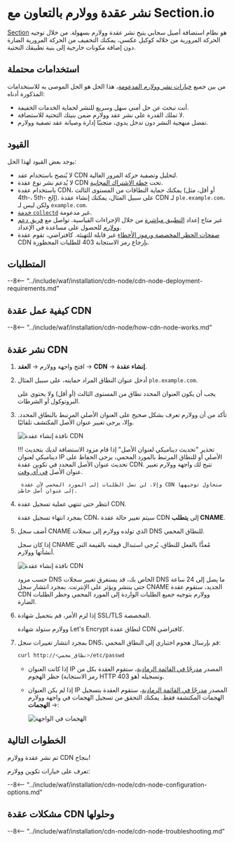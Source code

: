 [cdn-node-operation-scheme]:        ../images/waf-installation/quickstart/cdn-node-scheme.png
[data-to-wallarm-cloud-docs]:       ../user-guides/rules/sensitive-data-rule.md
[operation-modes-docs]:             ../admin-en/configure-wallarm-mode.md
[operation-mode-rule-docs]:         ../admin-en/configure-wallarm-mode.md#setting-up-endpoint-targeted-filtration-rules-in-wallarm-console
[wallarm-cloud-docs]:               ../about-wallarm/overview.md#cloud
[cdn-node-creation-modal]:          ../images/waf-installation/quickstart/cdn-node-creation-modal.png
[cname-required-modal]:             ../images/waf-installation/quickstart/cname-required-modal.png
[attacks-in-ui]:                    ../images/admin-guides/test-attacks-quickstart.png
[user-roles-docs]:                  ../user-guides/settings/users.md
[update-origin-ip-docs]:            ../user-guides/nodes/cdn-node.md#updating-the-origin-address-of-the-protected-resource
[rules-docs]:                       ../user-guides/rules/rules.md
[ip-lists-docs]:                    ../user-guides/ip-lists/overview.md
[integration-docs]:                 ../user-guides/settings/integrations/integrations-intro.md
[trigger-docs]:                     ../user-guides/triggers/triggers.md
[application-docs]:                 ../user-guides/settings/applications.md
[nodes-ui-docs]:                    ../user-guides/nodes/cdn-node.md
[events-docs]:                      ../user-guides/events/check-attack.md
[graylist-populating-docs]:         ../user-guides/ip-lists/overview.md#managing-graylist
[graylist-docs]:                    ../user-guides/ip-lists/overview.md
[link-app-conf]:                    ../user-guides/settings/applications.md
[varnish-cache]:                    #why-is-there-a-delay-in-the-update-of-the-content-protected-by-the-cdn-node
[using-varnish-cache]:              ../user-guides/nodes/cdn-node.md#using-varnish-cache

# نشر عقدة وولارم بالتعاون مع Section.io

[Section](https://www.section.io/) هو نظام استضافة أصيل سحابي يتيح نشر عقدة وولارم بسهولة. من خلال توجيه الحركة المرورية من خلاله كوكيل عكسي، يمكنك التخفيف من الحركة المرورية الضارة دون إضافة مكونات خارجية إلى بنية تطبيقك التحتية.

## استخدامات محتملة

من بين جميع [خيارات نشر وولارم المدعومة](supported-deployment-options.md)، هذا الحل هو الحل الموصى به للاستخدامات المذكورة أدناه:

* أنت تبحث عن حل أمني سهل وسريع للنشر لحماية الخدمات الخفيفة.
* لا تملك القدرة على نشر عقد وولارم ضمن بنيتك التحتية للاستضافة.
* تفضل منهجية النشر دون تدخل يدوي، متجنبًا إدارة وصيانة عقد تصفية وولارم.

## القيود

يوجد بعض القيود لهذا الحل:

* لا يُنصح باستخدام عقد CDN لتحليل وتصفية حركة المرور العالية.
* لا يُدعم نشر نوع عقدة CDN تحت [خطة الاشتراك المجانية](../about-wallarm/subscription-plans.md#free-tier-subscription-plan-us-cloud).
* باستخدام عقدة CDN، يمكنك حماية النطاقات من المستوى الثالث (أو أقل، مثل 4th-، 5th- إلخ). على سبيل المثال، يمكنك إنشاء عقدة CDN لـ `ple.example.com`، ولكن ليس لـ `example.com`.
* [خدمة `collectd`](../admin-en/monitoring/intro.md) غير مدعومة.
* غير متاح إعداد [التطبيق مباشرة](../user-guides/settings/applications.md) من خلال الإجراءات القياسية. تواصل مع [فريق دعم وولارم](mailto:support@wallarm.com) للحصول على مساعدة في الإعداد.
* [صفحات الحظر المخصصة ورموز الأخطاء](../admin-en/configuration-guides/configure-block-page-and-code.md) غير قابلة للتهيئة. كافتراضي، تقوم عقدة CDN بإرجاع رمز الاستجابة 403 للطلبات المحظورة.

## المتطلبات

--8<-- "../include/waf/installation/cdn-node/cdn-node-deployment-requirements.md"

## كيفية عمل عقدة CDN

--8<-- "../include/waf/installation/cdn-node/how-cdn-node-works.md"

## نشر عقدة CDN

1. افتح واجهة وولارم → **العقد** → **CDN** → **إنشاء عقدة**.
1. أدخل عنوان النطاق المراد حمايته، على سبيل المثال `ple.example.com`.

    يجب أن يكون العنوان المحدد نطاق من المستوى الثالث (أو أقل) ولا يحتوي على البروتوكول أو الشرطات.
1. تأكد من أن وولارم تعرف بشكل صحيح على العنوان الأصلي المرتبط بالنطاق المحدد. وإلا، يرجى تغيير عنوان الأصل المكتشف تلقائيًا.

    ![نافذة إنشاء عقدة CDN][cdn-node-creation-modal]

    !!! تحذير "تحديث ديناميكي لعنوان الأصل"
        إذا قام مزود الاستضافة لديك بتحديث ديناميكي لعنوان IP الأصلي أو للنطاق المرتبط بالمورد المحمي، يرجى الحفاظ على تحديث عنوان الأصل المحدد في تكوين عقدة CDN. تتيح لك واجهة وولارم تغيير عنوان الأصل [في أي وقت][update-origin-ip-docs].

        وإلا، لن تصل الطلبات إلى المورد المحمي لأن عقدة CDN ستحاول توجيهها إلى عنوان أصل خاطئ.
1. انتظر حتى تنتهي عملية تسجيل عقدة CDN.

    بمجرد انتهاء تسجيل عقدة CDN، سيتم تغيير حالة عقدة CDN إلى **يتطلب CNAME**.
1. أضف سجل CNAME الذي تولده وولارم إلى سجلات DNS للنطاق المحمي.

    إذا كان سجل CNAME مُعدًّا بالفعل للنطاق، يُرجى استبدال قيمته بالقيمة التي أنشأتها وولارم.

    ![نافذة إنشاء عقدة CDN][cname-required-modal]

    حسب مزود DNS الخاص بك، قد يستغرق تغيير سجلات DNS ما يصل إلى 24 ساعة حتى ينتشر ويؤثر على الإنترنت. بمجرد انتشار سجل CNAME الجديد، ستقوم عقدة CDN وولارم بتوجيه جميع الطلبات الواردة إلى المورد المحمي وحظر الطلبات الضارة.
1. إذا لزم الأمر، قم بتحميل شهادة SSL/TLS المخصصة.

    وولارم ستولد شهادة Let's Encrypt لنطاق عقدة CDN كافتراضي.
1. بمجرد انتشار تغييرات سجل DNS، قم بإرسال هجوم اختباري إلى النطاق المحمي:

    ```bash
    curl http://<نطاق_محمي>/etc/passwd
    ```

    * إذا كانت العنوان IP المصدر [مدرجًا في القائمة الرمادية][graylist-docs]، ستقوم العقدة بكل من حظر الهجوم (رمز الاستجابة HTTP هو 403) وتسجيله.
    * إذا لم يكن العنوان IP المصدر [مدرجًا في القائمة الرمادية][graylist-docs]، ستقوم العقدة بتسجيل الهجمات المكتشفة فقط. يمكنك التحقق من تسجيل الهجمات في واجهة وولارم → **الهجمات**:
    
        ![الهجمات في الواجهة][attacks-in-ui]

## الخطوات التالية

تم نشر عقدة وولارم CDN بنجاح!

تعرف على خيارات تكوين وولارم:

--8<-- "../include/waf/installation/cdn-node/cdn-node-configuration-options.md"

## مشكلات عقدة CDN وحلولها

--8<-- "../include/waf/installation/cdn-node/cdn-node-troubleshooting.md"